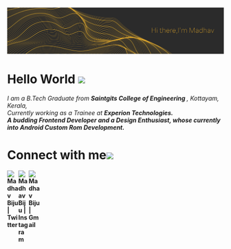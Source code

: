  ![Header image](https://raw.githubusercontent.com/madhavbiju/madhavbiju/main/assets/welcome.jpg)

# Hello World <img src="https://github.com/TheDudeThatCode/TheDudeThatCode/blob/master/Assets/Hi.gif" width="29px">
<p>
  <em>
    I am a B.Tech Graduate from <b>Saintgits College of Engineering </b>, Kottayam, Kerala,<br>Currently working as a Trainee at <b>Experion Technologies<b>.<br>
    A budding Frontend Developer and a Design Enthusiast, whose currently into Android Custom Rom Development.
  </em>
</p>

# Connect with me<img src="https://github.com/TheDudeThatCode/TheDudeThatCode/blob/master/Assets/Handshake.gif" height="32px">

  <a href="https://twitter.com/madhavbiju">
    <img align="left" alt="Madhav Biju | Twitter" width="26px" src="https://github.com/TheDudeThatCode/TheDudeThatCode/blob/master/Assets/Twitter.svg" />
  </a>
  <a href="https://www.instagram.com/madhavbiju/">
    <img align="left" alt="Madhav Biju | Instagram" width="24px" src="https://github.com/TheDudeThatCode/TheDudeThatCode/blob/master/Assets/Instagram.svg" />
  </a>
  <a href="mailto:madhavbiju01@gmail.com">
    <img align="left" alt="Madhav Biju | Gmail" width="26px" src="https://github.com/TheDudeThatCode/TheDudeThatCode/blob/master/Assets/Gmail.svg" />
  </a>
<!-- Thanks to :- ⭐️ From [TheDudeThatCode](https://github.com/TheDudeThatCode) -->
